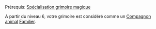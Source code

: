 Prérequis: [Spécialisation grimoire magique](Spécialisation%20grimoire%20magique.md)

A partir du niveau 6, votre grimoire est considéré comme un [Compagnon animal](../../../../1.%20Talent%20de%20base/Compagnon%20animal.md) [Familier](../../../../1.%20Talent%20de%20base/Compagnon%20animal.md#Familier).